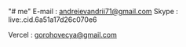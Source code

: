 "# me" 
E-mail : andreievandrii71@gmail.com
Skype : live:.cid.6a51a17d26c070e6

Vercel : gorohovecya@gmail.com
